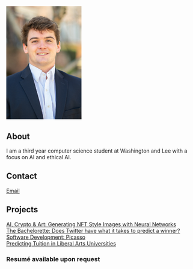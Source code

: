 
<img src="profile.jpeg" alt="Photo" width="200"/>

## About

I am a third year computer science student at Washington and Lee with a focus on AI and ethical AI.

## Contact
[Email](mailto:tuckert23@mail.wlu.edu)

## Projects

[AI, Crypto & Art: Generating NFT Style Images with Neural Networks](https://tuckert23.github.io/ANN-Final-Project)\
[The Bachelorette: Does Twitter have what it takes to predict a winner?](https://tuckert23.github.io/Big-Data-Final-Project)\
[Software Development: Picasso](https://tuckert23.github.io/Picasso)\
[Predicting Tuition in Liberal Arts Universities](https://tuckert23.github.io/final_project)


### Resumé available upon request
